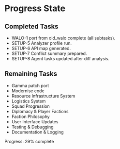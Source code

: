# Progress State

## Completed Tasks
- WALO-1 port from old_walo complete (all subtasks).
- SETUP-5 Analyzer profile run.
- SETUP-6 API map generated.
- SETUP-7 Conflict summary prepared.
- SETUP-8 Agent tasks updated after diff analysis.

## Remaining Tasks
- Gamma patch port
- Modernise code
- Resource Infrastructure System
- Logistics System
- Squad Progression
- Diplomacy & Player Factions
- Faction Philosophy
- User Interface Updates
- Testing & Debugging
- Documentation & Logging


Progress: 29% complete
